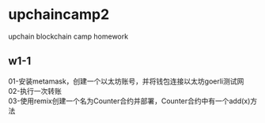 # upchaincamp2
upchain blockchain camp homework

## w1-1
01-安装metamask，创建一个以太坊账号，并将钱包连接以太坊goerli测试网  
02-执行一次转账  
03-使用remix创建一个名为Counter合约并部署，Counter合约中有一个add(x)方法  
